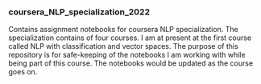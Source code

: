 ### coursera_NLP_specialization_2022
Contains assignment notebooks for coursera NLP specialization. 
The specialization contains of four courses. I am at present at the first course called NLP with classification and vector spaces.
The purpose of this repository is for safe-keeping of the notebooks I am working with while being part of this course. 
The notebooks would be updated as the course goes on.
